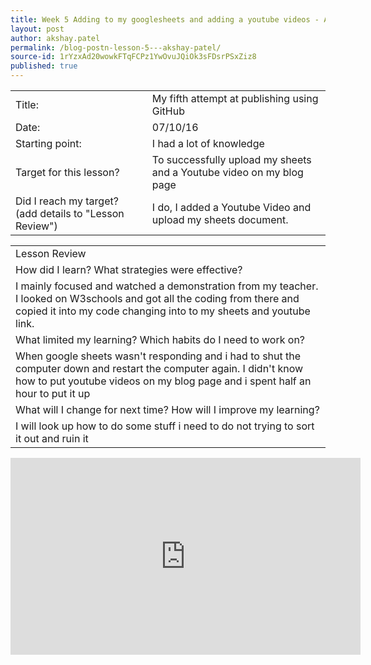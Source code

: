 ```yaml
---
title: Week 5 Adding to my googlesheets and adding a youtube videos - Akshay Patel
layout: post
author: akshay.patel
permalink: /blog-postn-lesson-5---akshay-patel/
source-id: 1rYzxAd20wowkFTqFCPz1YwOvuJQiOk3sFDsrPSxZiz8
published: true
---
```

<table>
  <tr>
    <td>Title:</td>
    <td>My fifth attempt at publishing using GitHub  </td>
  </tr>
  <tr>
    <td>Date:</td>
    <td>07/10/16</td>
  </tr>
  <tr>
    <td>Starting point:</td>
    <td>I had a lot of knowledge</td>
  </tr>
  <tr>
    <td>Target for this lesson?</td>
    <td>To successfully upload my sheets and a Youtube video on my blog page</td>
  </tr>
  <tr>
    <td>Did I reach my target? 
(add details to "Lesson Review")</td>
    <td>I do, I added a Youtube Video and upload my sheets document.</td>
  </tr>
</table>


<table>
  <tr>
    <td>Lesson Review</td>
  </tr>
  <tr>
    <td>How did I learn? What strategies were effective? </td>
  </tr>
  <tr>
    <td>I mainly focused and watched a demonstration from my teacher. I looked on W3schools and got all the coding from there and copied it into my code changing into to my sheets and youtube link.</td>
  </tr>
  <tr>
    <td>What limited my learning? Which habits do I need to work on? </td>
  </tr>
  <tr>
    <td>When google sheets wasn't responding and i had to shut the computer down and restart the computer again. I didn't know how to put youtube videos on my blog page and i spent half an hour to put it up</td>
  </tr>
  <tr>
    <td>What will I change for next time? How will I improve my learning?</td>
  </tr>
  <tr>
    <td>I will look up how to do some stuff i need to do not trying to sort it out and ruin it</td>
  </tr>
</table>

<iframe width="560" height="315" src="https://www.youtube.com/embed/4A7SZpR4aMk" frameborder="0" allowfullscreen></iframe>
